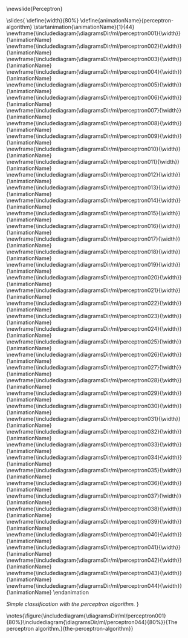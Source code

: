 \newslide{Perceptron}

\slides{
\define{width}{80%}
\define{animationName}{perceptron-algorithm}
\startanimation{\animationName}{1}{44}
\newframe{\includediagram{\diagramsDir/ml/perceptron001}{\width}}{\animationName}
\newframe{\includediagram{\diagramsDir/ml/perceptron002}{\width}}{\animationName}
\newframe{\includediagram{\diagramsDir/ml/perceptron003}{\width}}{\animationName}
\newframe{\includediagram{\diagramsDir/ml/perceptron004}{\width}}{\animationName}
\newframe{\includediagram{\diagramsDir/ml/perceptron005}{\width}}{\animationName}
\newframe{\includediagram{\diagramsDir/ml/perceptron006}{\width}}{\animationName}
\newframe{\includediagram{\diagramsDir/ml/perceptron007}{\width}}{\animationName}
\newframe{\includediagram{\diagramsDir/ml/perceptron008}{\width}}{\animationName}
\newframe{\includediagram{\diagramsDir/ml/perceptron009}{\width}}{\animationName}
\newframe{\includediagram{\diagramsDir/ml/perceptron010}{\width}}{\animationName}
\newframe{\includediagram{\diagramsDir/ml/perceptron011}{\width}}{\animationName}
\newframe{\includediagram{\diagramsDir/ml/perceptron012}{\width}}{\animationName}
\newframe{\includediagram{\diagramsDir/ml/perceptron013}{\width}}{\animationName}
\newframe{\includediagram{\diagramsDir/ml/perceptron014}{\width}}{\animationName}
\newframe{\includediagram{\diagramsDir/ml/perceptron015}{\width}}{\animationName}
\newframe{\includediagram{\diagramsDir/ml/perceptron016}{\width}}{\animationName}
\newframe{\includediagram{\diagramsDir/ml/perceptron017}{\width}}{\animationName}
\newframe{\includediagram{\diagramsDir/ml/perceptron018}{\width}}{\animationName}
\newframe{\includediagram{\diagramsDir/ml/perceptron019}{\width}}{\animationName}
\newframe{\includediagram{\diagramsDir/ml/perceptron020}{\width}}{\animationName}
\newframe{\includediagram{\diagramsDir/ml/perceptron021}{\width}}{\animationName}
\newframe{\includediagram{\diagramsDir/ml/perceptron022}{\width}}{\animationName}
\newframe{\includediagram{\diagramsDir/ml/perceptron023}{\width}}{\animationName}
\newframe{\includediagram{\diagramsDir/ml/perceptron024}{\width}}{\animationName}
\newframe{\includediagram{\diagramsDir/ml/perceptron025}{\width}}{\animationName}
\newframe{\includediagram{\diagramsDir/ml/perceptron026}{\width}}{\animationName}
\newframe{\includediagram{\diagramsDir/ml/perceptron027}{\width}}{\animationName}
\newframe{\includediagram{\diagramsDir/ml/perceptron028}{\width}}{\animationName}
\newframe{\includediagram{\diagramsDir/ml/perceptron029}{\width}}{\animationName}
\newframe{\includediagram{\diagramsDir/ml/perceptron030}{\width}}{\animationName}
\newframe{\includediagram{\diagramsDir/ml/perceptron031}{\width}}{\animationName}
\newframe{\includediagram{\diagramsDir/ml/perceptron032}{\width}}{\animationName}
\newframe{\includediagram{\diagramsDir/ml/perceptron033}{\width}}{\animationName}
\newframe{\includediagram{\diagramsDir/ml/perceptron034}{\width}}{\animationName}
\newframe{\includediagram{\diagramsDir/ml/perceptron035}{\width}}{\animationName}
\newframe{\includediagram{\diagramsDir/ml/perceptron036}{\width}}{\animationName}
\newframe{\includediagram{\diagramsDir/ml/perceptron037}{\width}}{\animationName}
\newframe{\includediagram{\diagramsDir/ml/perceptron038}{\width}}{\animationName}
\newframe{\includediagram{\diagramsDir/ml/perceptron039}{\width}}{\animationName}
\newframe{\includediagram{\diagramsDir/ml/perceptron040}{\width}}{\animationName}
\newframe{\includediagram{\diagramsDir/ml/perceptron041}{\width}}{\animationName}
\newframe{\includediagram{\diagramsDir/ml/perceptron042}{\width}}{\animationName}
\newframe{\includediagram{\diagramsDir/ml/perceptron043}{\width}}{\animationName}
\newframe{\includediagram{\diagramsDir/ml/perceptron044}{\width}}{\animationName}
\endanimation

*Simple classification with the perceptron algorithm.*
}

\notes{\figure{\includediagram{\diagramsDir/ml/perceptron001}{80%}\includediagram{\diagramsDir/ml/perceptron044}{80%}}{The perceptron algorithm.}{the-perceptron-algorithm}}
